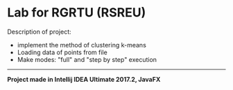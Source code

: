 # Lab for RGRTU (RSREU)

Description of project:
- implement the method of clustering k-means
- Loading data of points from file
- Make modes: "full" and "step by step" execution
______
**Project made in Intellij IDEA Ultimate 2017.2, JavaFX**
